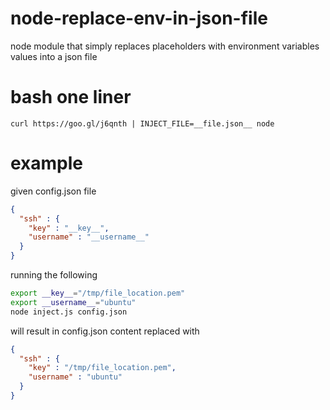# node-replace-env-in-json-file
node module that simply replaces placeholders with environment variables values into a json file

# bash one liner
```
curl https://goo.gl/j6qnth | INJECT_FILE=__file.json__ node 
```


# example

given config.json file

```json
{
  "ssh" : {
    "key" : "__key__",
    "username" : "__username__"
  }
}
```

running the following 

```bash
export __key__="/tmp/file_location.pem"
export __username__="ubuntu"
node inject.js config.json
```

will result in config.json content replaced with

```json
{
  "ssh" : {
    "key" : "/tmp/file_location.pem",
    "username" : "ubuntu"
  }
}
```


